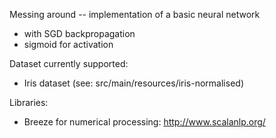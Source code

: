 Messing around -- implementation of a basic neural network
* with SGD backpropagation
* sigmoid for activation

Dataset currently supported:
* Iris dataset (see: src/main/resources/iris-normalised)

Libraries:
* Breeze for numerical processing: http://www.scalanlp.org/